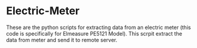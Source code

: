 # Electric-Meter
These are the python scripts for extracting data from an electric meter (this code is specifically for Elmeasure PE5121 Model).
This scrpit extract the data from meter and send it to remote server.

